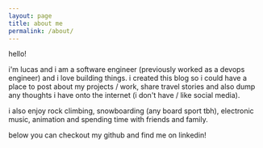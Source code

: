 ```yaml
---
layout: page
title: about me
permalink: /about/
---
```


hello!

i'm lucas and i am a software engineer (previously worked as a devops engineer) and i love building things.
i created this blog so i could have a place to post about my projects / work, share travel stories and also dump
any thoughts i have onto the internet (i don't have / like social media).

i also enjoy rock climbing, snowboarding (any board sport tbh), electronic music, animation and spending time with friends and family.

below you can checkout my github and find me on linkedin! 


